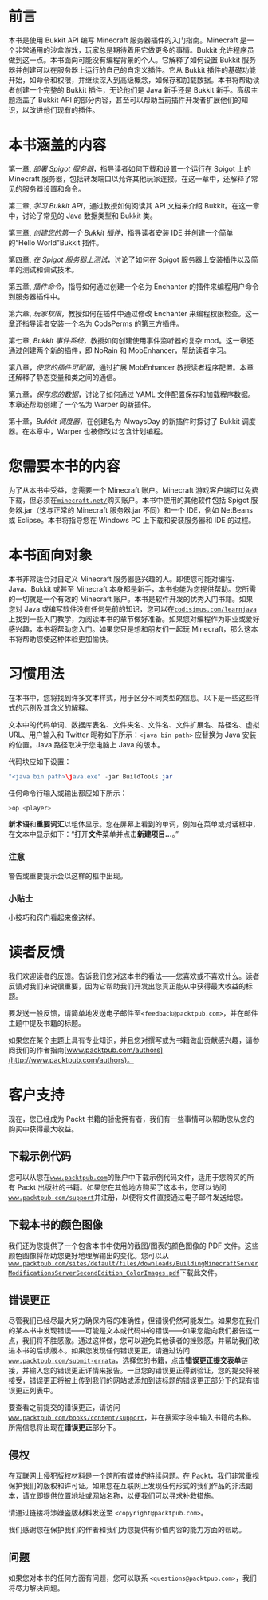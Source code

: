 # 前言

本书是使用 Bukkit API 编写 Minecraft 服务器插件的入门指南。Minecraft 是一个非常通用的沙盒游戏，玩家总是期待着用它做更多的事情。Bukkit 允许程序员做到这一点。本书面向可能没有编程背景的个人。它解释了如何设置 Bukkit 服务器并创建可以在服务器上运行的自己的自定义插件。它从 Bukkit 插件的基礎功能开始，如命令和权限，并继续深入到高级概念，如保存和加载数据。本书将帮助读者创建一个完整的 Bukkit 插件，无论他们是 Java 新手还是 Bukkit 新手。高级主题涵盖了 Bukkit API 的部分内容，甚至可以帮助当前插件开发者扩展他们的知识，以改进他们现有的插件。

# 本书涵盖的内容

第一章, *部署 Spigot 服务器*，指导读者如何下载和设置一个运行在 Spigot 上的 Minecraft 服务器，包括转发端口以允许其他玩家连接。在这一章中，还解释了常见的服务器设置和命令。

第二章, *学习 Bukkit API*，通过教授如何阅读其 API 文档来介绍 Bukkit。在这一章中，讨论了常见的 Java 数据类型和 Bukkit 类。

第三章, *创建您的第一个 Bukkit 插件*，指导读者安装 IDE 并创建一个简单的“Hello World”Bukkit 插件。

第四章, *在 Spigot 服务器上测试*，讨论了如何在 Spigot 服务器上安装插件以及简单的测试和调试技术。

第五章, *插件命令*，指导如何通过创建一个名为 Enchanter 的插件来编程用户命令到服务器插件中。

第六章, *玩家权限*，教授如何在插件中通过修改 Enchanter 来编程权限检查。这一章还指导读者安装一个名为 CodsPerms 的第三方插件。

第七章, *Bukkit 事件系统*，教授如何创建使用事件监听器的复杂 mod。这一章还通过创建两个新的插件，即 NoRain 和 MobEnhancer，帮助读者学习。

第八章，*使您的插件可配置*，通过扩展 MobEnhancer 教授读者程序配置。本章还解释了静态变量和类之间的通信。

第九章，*保存您的数据*，讨论了如何通过 YAML 文件配置保存和加载程序数据。本章还帮助创建了一个名为 Warper 的新插件。

第十章，*Bukkit 调度器*，在创建名为 AlwaysDay 的新插件时探讨了 Bukkit 调度器。在本章中，Warper 也被修改以包含计划编程。

# 您需要本书的内容

为了从本书中受益，您需要一个 Minecraft 账户。Minecraft 游戏客户端可以免费下载，但必须在[`minecraft.net/`](https://minecraft.net/)购买账户。本书中使用的其他软件包括 Spigot 服务器.jar（这与正常的 Minecraft 服务器.jar 不同）和一个 IDE，例如 NetBeans 或 Eclipse。本书将指导您在 Windows PC 上下载和安装服务器和 IDE 的过程。

# 本书面向对象

本书非常适合对自定义 Minecraft 服务器感兴趣的人。即使您可能对编程、Java、Bukkit 或甚至 Minecraft 本身都是新手，本书也能为您提供帮助。您所需的一切就是一个有效的 Minecraft 账户。本书是软件开发的优秀入门书籍。如果您对 Java 或编写软件没有任何先前的知识，您可以在[`codisimus.com/learnjava`](http://codisimus.com/learnjava)上找到一些入门教学，为阅读本书的章节做好准备。如果您对编程作为职业或爱好感兴趣，本书将帮助您入门。如果您只是想和朋友们一起玩 Minecraft，那么这本书将帮助您使这种体验更加愉快。

# 习惯用法

在本书中，您将找到许多文本样式，用于区分不同类型的信息。以下是一些这些样式的示例及其含义的解释。

文本中的代码单词、数据库表名、文件夹名、文件名、文件扩展名、路径名、虚拟 URL、用户输入和 Twitter 昵称如下所示：`<java bin path>` 应替换为 Java 安装的位置。Java 路径取决于您电脑上 Java 的版本。

代码块应如下设置：

```java
"<java bin path>\java.exe" -jar BuildTools.jar
```

任何命令行输入或输出都应如下所示：

```java
>op <player>

```

**新术语**和**重要词汇**以粗体显示。您在屏幕上看到的单词，例如在菜单或对话框中，在文本中显示如下：“打开**文件**菜单并点击**新建项目...**。”

### 注意

警告或重要提示会以这样的框中出现。

### 小贴士

小技巧和窍门看起来像这样。

# 读者反馈

我们欢迎读者的反馈。告诉我们您对这本书的看法——您喜欢或不喜欢什么。读者反馈对我们来说很重要，因为它帮助我们开发出您真正能从中获得最大收益的标题。

要发送一般反馈，请简单地发送电子邮件至`<feedback@packtpub.com>`，并在邮件主题中提及书籍的标题。

如果您在某个主题上具有专业知识，并且您对撰写或为书籍做出贡献感兴趣，请参阅我们的作者指南[www.packtpub.com/authors](http://www.packtpub.com/authors)。

# 客户支持

现在，您已经成为 Packt 书籍的骄傲拥有者，我们有一些事情可以帮助您从您的购买中获得最大收益。

## 下载示例代码

您可以从您在[`www.packtpub.com`](http://www.packtpub.com)的账户中下载示例代码文件，适用于您购买的所有 Packt 出版社的书籍。如果您在其他地方购买了这本书，您可以访问[`www.packtpub.com/support`](http://www.packtpub.com/support)并注册，以便将文件直接通过电子邮件发送给您。

## 下载本书的颜色图像

我们还为您提供了一个包含本书中使用的截图/图表的颜色图像的 PDF 文件。这些颜色图像将帮助您更好地理解输出的变化。您可以从[`www.packtpub.com/sites/default/files/downloads/BuildingMinecraftServerModificationsServerSecondEdition_ColorImages.pdf`](https://www.packtpub.com/sites/default/files/downloads/BuildingMinecraftServerModificationsServerSecondEdition_ColorImages.pdf)下载此文件。

## 错误更正

尽管我们已经尽最大努力确保内容的准确性，但错误仍然可能发生。如果您在我们的某本书中发现错误——可能是文本或代码中的错误——如果您能向我们报告这一点，我们将不胜感激。通过这样做，您可以避免其他读者的挫败感，并帮助我们改进本书的后续版本。如果您发现任何错误更正，请通过访问[`www.packtpub.com/submit-errata`](http://www.packtpub.com/submit-errata)，选择您的书籍，点击**错误更正提交表单**链接，并输入您的错误更正详情来报告。一旦您的错误更正得到验证，您的提交将被接受，错误更正将被上传到我们的网站或添加到该标题的错误更正部分下的现有错误更正列表中。

要查看之前提交的错误更正，请访问[`www.packtpub.com/books/content/support`](https://www.packtpub.com/books/content/support)，并在搜索字段中输入书籍的名称。所需信息将出现在**错误更正**部分下。

## 侵权

在互联网上侵犯版权材料是一个跨所有媒体的持续问题。在 Packt，我们非常重视保护我们的版权和许可证。如果您在互联网上发现任何形式的我们作品的非法副本，请立即提供位置地址或网站名称，以便我们可以寻求补救措施。

请通过链接将涉嫌盗版材料发送至 `<copyright@packtpub.com>`。

我们感谢您在保护我们的作者和我们为您提供有价值内容的能力方面的帮助。

## 问题

如果您对本书的任何方面有问题，您可以联系 `<questions@packtpub.com>`，我们将尽力解决问题。
